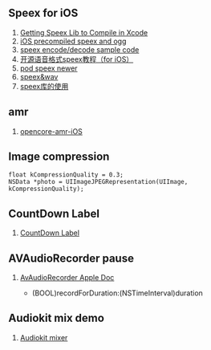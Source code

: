 ## Speex for iOS

1. [Getting Speex Lib to Compile in Xcode](http://allenyee.me/blog/2013/11/08/getting-speex-lib-to-compile-in-xcode/)
2. [iOS precompiled speex and ogg](https://github.com/iosdevzone)
3. [speex encode/decode sample code](http://www.speex.org/docs/manual/speex-manual/node13.html)
4. [开源语音格式speex教程（for iOS）](http://www.cocoachina.com/industry/20121105/5029.html)
5. [pod speex newer](https://github.com/guange2015/speex)
6. [speex&wav](https://github.com/uspython/JZSpeexKit)
7. [speex库的使用](http://blog.csdn.net/liulina603/article/details/19029035)

## amr
1. [opencore-amr-iOS](https://github.com/feuvan/opencore-amr-iOS)


## Image compression

    float kCompressionQuality = 0.3;
    NSData *photo = UIImageJPEGRepresentation(UIImage, kCompressionQuality);
    

## CountDown Label
1. [CountDown Label](https://github.com/mineschan/MZTimerLabel)

## AVAudioRecorder pause
1. [AvAudioRecorder Apple Doc](https://developer.apple.com/library/mac/documentation/AVFoundation/Reference/AVAudioRecorder_ClassReference/index.html#//apple_ref/occ/instp/AVAudioRecorder/url)

    - (BOOL)recordForDuration:(NSTimeInterval)duration


## Audiokit mix demo
1. [Audiokit mixer](http://audiokit.io/playgrounds/iOS/Mixing%20Nodes/)
